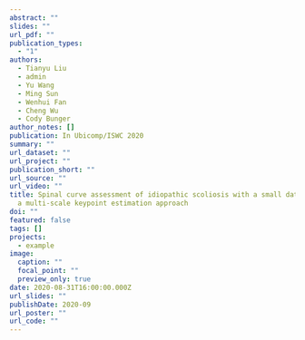 ```yaml
---
abstract: ""
slides: ""
url_pdf: ""
publication_types:
  - "1"
authors:
  - Tianyu Liu
  - admin
  - Yu Wang
  - Ming Sun
  - Wenhui Fan
  - Cheng Wu
  - Cody Bunger
author_notes: []
publication: In Ubicomp/ISWC 2020
summary: ""
url_dataset: ""
url_project: ""
publication_short: ""
url_source: ""
url_video: ""
title: Spinal curve assessment of idiopathic scoliosis with a small dataset via
  a multi-scale keypoint estimation approach
doi: ""
featured: false
tags: []
projects:
  - example
image:
  caption: ""
  focal_point: ""
  preview_only: true
date: 2020-08-31T16:00:00.000Z
url_slides: ""
publishDate: 2020-09
url_poster: ""
url_code: ""
---
```

